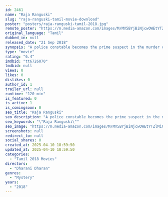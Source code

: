 ```yaml
---
id: 2461
name: "Raja Ranguski"
slug: "raja-ranguski-tamil-movie-download"
poster: "posters/raja-ranguski-tamil-2018.jpg"
remote_poster: "https://m.media-amazon.com/images/M/MV5BYjBiNjcwOWEtYTZlMi00MjMzLTgzMDItZGQxYWM5ZjgzODVjXkEyXkFqcGdeQXVyMTEzNzg0Mjkx._V1_SX300.jpg"
original_language: "Tamil"
dubbed_in: null
released_date: "21 Sep 2018"
synopsis: "A police constable becomes the prime suspect in the murder of a woman. With the mysterious killer intent on making him the scapegoat, can he clear his name?"
type: "movie"
rating: "6.4"
imdbid: "tt6726070"
tmdbid: null
views: 0
likes: 0
dislikes: 0
author_id: 1
trailer_url: null
runtime: "120 min"
is_featured: 0
is_active: 1
is_comingsoon: 0
seo_title: "Raja Ranguski"
seo_description: "A police constable becomes the prime suspect in the murder of a woman. With the mysterious killer intent on making him the scapegoat, can he clear his name?"
seo_keywords: "\"Raja Ranguski\""
seo_image: "https://m.media-amazon.com/images/M/MV5BYjBiNjcwOWEtYTZlMi00MjMzLTgzMDItZGQxYWM5ZjgzODVjXkEyXkFqcGdeQXVyMTEzNzg0Mjkx._V1_SX300.jpg"
screenshots: null
redirect_to: null
social_shares: 0
created_at: 2025-04-10 18:59:50
updated_at: 2025-04-10 18:59:50
categories:
  - "Tamil 2018 Movies"
directors:
  - "Dharani Dharan"
genres:
  - "Mystery"
years:
  - "2018"
---
```

